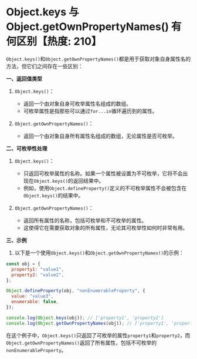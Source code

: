 # Object.keys 与 Object.getOwnPropertyNames() 有何区别【热度: 210】

`Object.keys()`和`Object.getOwnPropertyNames()`都是用于获取对象自身属性名的方法，但它们之间存在一些区别：

**一、返回值类型**

1. `Object.keys()`：

   - 返回一个由对象自身可枚举属性名组成的数组。
   - 可枚举属性是指那些可以通过`for...in`循环遍历到的属性。

2. `Object.getOwnPropertyNames()`：
   - 返回一个由对象自身所有属性名组成的数组，无论属性是否可枚举。

**二、可枚举性处理**

1. `Object.keys()`：

   - 只返回可枚举属性的名称。如果一个属性被设置为不可枚举，它将不会出现在`Object.keys()`的返回结果中。
   - 例如，使用`Object.defineProperty()`定义的不可枚举属性不会被包含在`Object.keys()`的结果中。

2. `Object.getOwnPropertyNames()`：
   - 返回所有属性的名称，包括可枚举和不可枚举的属性。
   - 这使得它在需要获取对象的所有属性，无论其可枚举性如何时非常有用。

**三、示例**

1. 以下是一个使用`Object.keys()`和`Object.getOwnPropertyNames()`的示例：

```javascript
const obj = {
  property1: "value1",
  property2: "value2",
};

Object.defineProperty(obj, "nonEnumerableProperty", {
  value: "value3",
  enumerable: false,
});

console.log(Object.keys(obj)); // ['property1', 'property2']
console.log(Object.getOwnPropertyNames(obj)); // ['property1', 'property2', 'nonEnumerableProperty']
```

在这个例子中，`Object.keys()`只返回了可枚举的属性`property1`和`property2`，而`Object.getOwnPropertyNames()`返回了所有属性，包括不可枚举的`nonEnumerableProperty`。